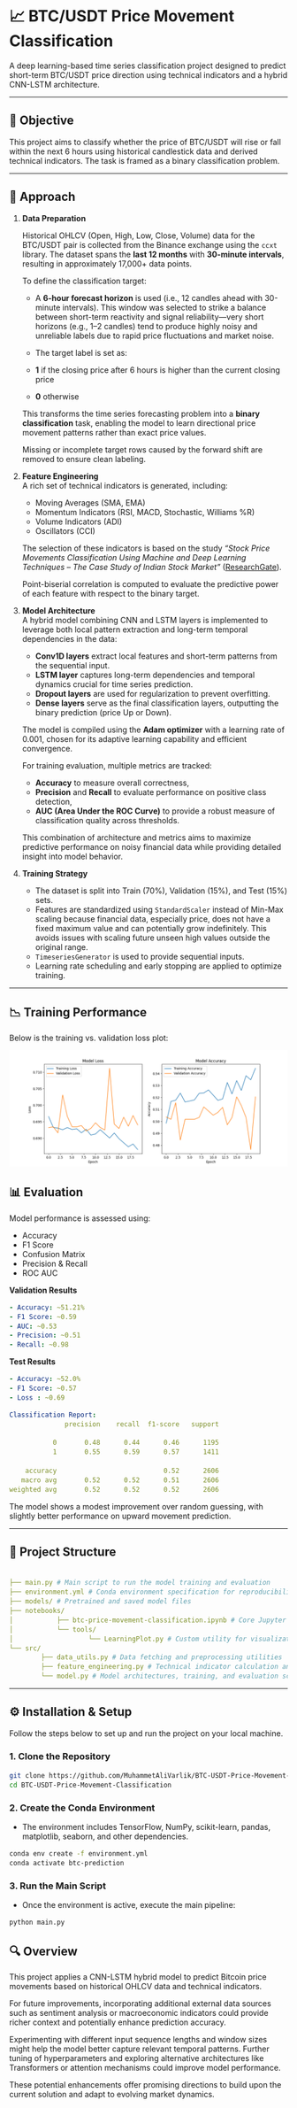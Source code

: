# 📈 BTC/USDT Price Movement Classification

A deep learning-based time series classification project designed to predict short-term BTC/USDT price direction using technical indicators and a hybrid CNN-LSTM architecture.

---

## 📌 Objective

This project aims to classify whether the price of BTC/USDT will rise or fall within the next 6 hours using historical candlestick data and derived technical indicators. The task is framed as a binary classification problem.

---

## 🧠 Approach

1. **Data Preparation**  

   Historical OHLCV (Open, High, Low, Close, Volume) data for the BTC/USDT pair is collected from the Binance exchange using the `ccxt` library. The dataset spans the **last 12 months** with **30-minute intervals**, resulting in approximately 17,000+ data points.

   To define the classification target:

   * A **6-hour forecast horizon**  is used (i.e., 12 candles ahead with 30-minute intervals). This window was selected to strike a balance between short-term reactivity and signal reliability—very short horizons (e.g., 1–2 candles) tend to produce highly noisy and unreliable labels due to rapid price fluctuations and market noise.
   * The target label is set as:

   * **1** if the closing price after 6 hours is higher than the current closing price
   * **0** otherwise

   This transforms the time series forecasting problem into a **binary classification** task, enabling the model to learn directional price movement patterns rather than exact price values.

   Missing or incomplete target rows caused by the forward shift are removed to ensure clean labeling.

2. **Feature Engineering**  
   A rich set of technical indicators is generated, including:
   - Moving Averages (SMA, EMA)
   - Momentum Indicators (RSI, MACD, Stochastic, Williams %R)
   - Volume Indicators (ADI)
   - Oscillators (CCI)
   
   The selection of these indicators is based on the study *“Stock Price Movements Classification Using Machine and Deep Learning Techniques – The Case Study of Indian Stock Market”* ([ResearchGate](https://www.researchgate.net/publication/333086170_Stock_Price_Movements_Classification_Using_Machine_and_Deep_Learning_Techniques-The_Case_Study_of_Indian_Stock_Market)).

   Point-biserial correlation is computed to evaluate the predictive power of each feature with respect to the binary target.
   

3. **Model Architecture**  
   A hybrid model combining CNN and LSTM layers is implemented to leverage both local pattern extraction and long-term temporal dependencies in the data:

      * **Conv1D layers** extract local features and short-term patterns from the sequential input.
      * **LSTM layer** captures long-term dependencies and temporal dynamics crucial for time series prediction.
      * **Dropout layers** are used for regularization to prevent overfitting.
      * **Dense layers** serve as the final classification layers, outputting the binary prediction (price Up or Down).

   The model is compiled using the **Adam optimizer** with a learning rate of 0.001, chosen for its adaptive learning capability and efficient convergence.

   For training evaluation, multiple metrics are tracked:

      * **Accuracy** to measure overall correctness,
      * **Precision** and **Recall** to evaluate performance on positive class detection,
      * **AUC (Area Under the ROC Curve)** to provide a robust measure of classification quality across thresholds.

   This combination of architecture and metrics aims to maximize predictive performance on noisy financial data while providing detailed insight into model behavior.

4. **Training Strategy**  
   - The dataset is split into Train (70%), Validation (15%), and Test (15%) sets.
   - Features are standardized using `StandardScaler` instead of Min-Max scaling because financial data, especially price, does not have a fixed maximum value and can potentially grow indefinitely. This avoids issues with scaling future unseen high values outside the original range.
   - `TimeseriesGenerator` is used to provide sequential inputs.
   - Learning rate scheduling and early stopping are applied to optimize training.

---
## 📉 Training Performance
Below is the training vs. validation loss plot:

![Loss Plot](docs/training/training_history.png)

## 📊 Evaluation

Model performance is assessed using:
- Accuracy
- F1 Score
- Confusion Matrix
- Precision & Recall
- ROC AUC

**Validation Results**  
```yaml 
- Accuracy: ~51.21%  
- F1 Score: ~0.59
- AUC: ~0.53
- Precision: ~0.51
- Recall: ~0.98
```

**Test Results**  
```yaml 
- Accuracy: ~52.0%
- F1 Score: ~0.57
- Loss : ~0.69
```

```yaml
Classification Report:
              precision    recall  f1-score   support

           0       0.48      0.44      0.46      1195
           1       0.55      0.59      0.57      1411

    accuracy                           0.52      2606
   macro avg       0.52      0.52      0.51      2606
weighted avg       0.52      0.52      0.52      2606

```

The model shows a modest improvement over random guessing, with slightly better performance on upward movement prediction.

---
## 🌲 Project Structure
```yaml

├── main.py # Main script to run the model training and evaluation
├── environment.yml # Conda environment specification for reproducibility
├── models/ # Pretrained and saved model files
├── notebooks/
│           ├── btc-price-movement-classification.ipynb # Core Jupyter notebook for exploration & experimentation
│           └── tools/
│                   └── LearningPlot.py # Custom utility for visualization during training
└── src/
        ├── data_utils.py # Data fetching and preprocessing utilities
        ├── feature_engineering.py # Technical indicator calculation and feature engineering modules
        └── model.py # Model architectures, training, and evaluation scripts

```
---
## ⚙️ Installation & Setup

Follow the steps below to set up and run the project on your local machine.

### 1. Clone the Repository

```bash
git clone https://github.com/MuhammetAliVarlik/BTC-USDT-Price-Movement-Classification.git
cd BTC-USDT-Price-Movement-Classification
```

### 2. Create the Conda Environment
- The environment includes TensorFlow, NumPy, scikit-learn, pandas, matplotlib, seaborn, and other dependencies.

```bash
conda env create -f environment.yml
conda activate btc-prediction
```
### 3. Run the Main Script
- Once the environment is active, execute the main pipeline:

```bash
python main.py
```

## 🔍 Overview

This project applies a CNN-LSTM hybrid model to predict Bitcoin price movements based on historical OHLCV data and technical indicators. 

For future improvements, incorporating additional external data sources such as sentiment analysis or macroeconomic indicators could provide richer context and potentially enhance prediction accuracy. 

Experimenting with different input sequence lengths and window sizes might help the model better capture relevant temporal patterns. Further tuning of hyperparameters and exploring alternative architectures like Transformers or attention mechanisms could improve model performance.

These potential enhancements offer promising directions to build upon the current solution and adapt to evolving market dynamics.

